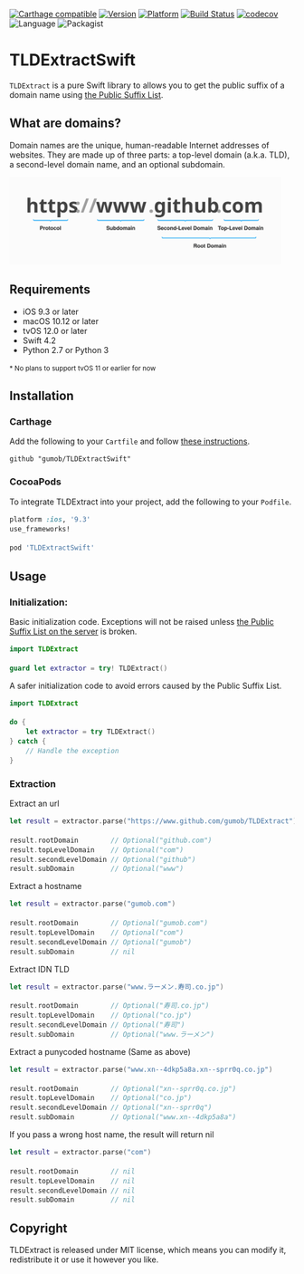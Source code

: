 [![Carthage compatible](https://img.shields.io/badge/Carthage-compatible-4BC51D.svg)](https://github.com/gumob/TLDExtractSwift)
[![Version](http://img.shields.io/cocoapods/v/TLDExtract.svg)](http://cocoadocs.org/docsets/TLDExtract)
[![Platform](http://img.shields.io/cocoapods/p/TLDExtract.svg)](http://cocoadocs.org/docsets/TLDExtract)
[![Build Status](https://travis-ci.com/gumob/TLDExtractSwift.svg?branch=master)](https://travis-ci.com/gumob/TLDExtractSwift)
[![codecov](https://codecov.io/gh/gumob/TLDExtractSwift/branch/master/graph/badge.svg)](https://codecov.io/gh/gumob/TLDExtractSwift)
![Language](https://img.shields.io/badge/Language-Swift%204.2-orange.svg)
![Packagist](https://img.shields.io/packagist/l/doctrine/orm.svg)

# TLDExtractSwift
<code>TLDExtract</code> is a pure Swift library to allows you to get the public suffix of a domain name using [the Public Suffix List](http://www.publicsuffix.org).<br/>

## What are domains?

Domain names are the unique, human-readable Internet addresses of websites. They are made up of three parts: a top-level domain (a.k.a. TLD), a second-level domain name, and an optional subdomain.

<img src="Metadata/domain-diagram.svg" alt="drawing" width="480"/>

## Requirements

- iOS 9.3 or later
- macOS 10.12 or later
- tvOS 12.0 or later
- Swift 4.2
- Python 2.7 or Python 3

<small>* No plans to support tvOS 11 or earlier for now</small>


## Installation

### Carthage

Add the following to your `Cartfile` and follow [these instructions](https://github.com/Carthage/Carthage#adding-frameworks-to-an-application).

```
github "gumob/TLDExtractSwift"
```

### CocoaPods

To integrate TLDExtract into your project, add the following to your `Podfile`.

```ruby
platform :ios, '9.3'
use_frameworks!

pod 'TLDExtractSwift'
```
## Usage

### Initialization:

Basic initialization code. Exceptions will not be raised unless [the Public Suffix List on the server](https://publicsuffix.org/list/public_suffix_list.dat) is broken.
```swift
import TLDExtract

guard let extractor = try! TLDExtract()
```

A safer initialization code to avoid errors caused by the Public Suffix List.
```swift
import TLDExtract

do {
    let extractor = try TLDExtract()
} catch {
    // Handle the exception
}
```
### Extraction

Extract an url
```swift
let result = extractor.parse("https://www.github.com/gumob/TLDExtract")

result.rootDomain        // Optional("github.com")
result.topLevelDomain    // Optional("com")
result.secondLevelDomain // Optional("github")
result.subDomain         // Optional("www")
```

Extract a hostname
```swift
let result = extractor.parse("gumob.com")

result.rootDomain        // Optional("gumob.com")
result.topLevelDomain    // Optional("com")
result.secondLevelDomain // Optional("gumob")
result.subDomain         // nil
```

Extract IDN TLD
```swift
let result = extractor.parse("www.ラーメン.寿司.co.jp")

result.rootDomain        // Optional("寿司.co.jp")
result.topLevelDomain    // Optional("co.jp")
result.secondLevelDomain // Optional("寿司")
result.subDomain         // Optional("www.ラーメン")
```

Extract a punycoded hostname (Same as above)
```swift
let result = extractor.parse("www.xn--4dkp5a8a.xn--sprr0q.co.jp")

result.rootDomain        // Optional("xn--sprr0q.co.jp")
result.topLevelDomain    // Optional("co.jp")
result.secondLevelDomain // Optional("xn--sprr0q")
result.subDomain         // Optional("www.xn--4dkp5a8a")
```

If you pass a wrong host name, the result will return nil
```swift
let result = extractor.parse("com")

result.rootDomain        // nil
result.topLevelDomain    // nil
result.secondLevelDomain // nil
result.subDomain         // nil
```


## Copyright

TLDExtract is released under MIT license, which means you can modify it, redistribute it or use it however you like.
